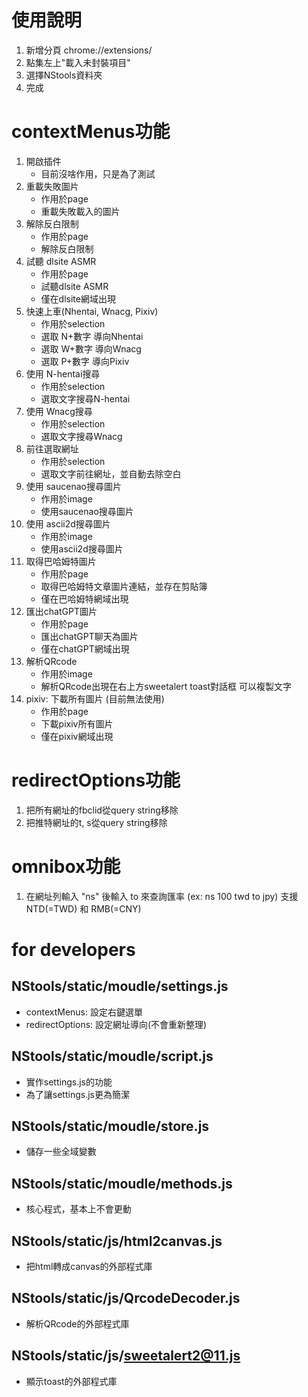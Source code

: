 # 使用說明
1. 新增分頁 chrome://extensions/
2. 點集左上"載入未封裝項目"
3. 選擇NStools資料夾
4. 完成

# contextMenus功能
1. 開啟插件
   - 目前沒啥作用，只是為了測試
2. 重載失敗圖片
   - 作用於page
   - 重載失敗載入的圖片
3. 解除反白限制
    - 作用於page
    - 解除反白限制
4. 試聽 dlsite ASMR
    - 作用於page
    - 試聽dlsite ASMR
    - 僅在dlsite網域出現
5. 快速上車(Nhentai, Wnacg, Pixiv)
    - 作用於selection
    - 選取 N+數字 導向Nhentai
    - 選取 W+數字 導向Wnacg
    - 選取 P+數字 導向Pixiv
6. 使用 N-hentai搜尋
    - 作用於selection
    - 選取文字搜尋N-hentai
7. 使用 Wnacg搜尋
    - 作用於selection
    - 選取文字搜尋Wnacg
8. 前往選取網址
    - 作用於selection
    - 選取文字前往網址，並自動去除空白
9. 使用 saucenao搜尋圖片
    - 作用於image
    - 使用saucenao搜尋圖片
10. 使用 ascii2d搜尋圖片
    - 作用於image
    - 使用ascii2d搜尋圖片
11. 取得巴哈姆特圖片
    - 作用於page
    - 取得巴哈姆特文章圖片連結，並存在剪貼簿
    - 僅在巴哈姆特網域出現
12. 匯出chatGPT圖片
    - 作用於page
    - 匯出chatGPT聊天為圖片
    - 僅在chatGPT網域出現
13. 解析QRcode
    - 作用於image
    - 解析QRcode出現在右上方sweetalert toast對話框 可以複製文字
14. pixiv: 下載所有圖片 (目前無法使用)
    - 作用於page
    - 下載pixiv所有圖片
    - 僅在pixiv網域出現


# redirectOptions功能
1. 把所有網址的fbclid從query string移除
2. 把推特網址的t, s從query string移除


# omnibox功能
1. 在網址列輸入 "ns" 後輸入 <number> <currencyA> to <currencyB> 來查詢匯率 (ex: ns 100 twd to jpy) 支援 NTD(=TWD) 和 RMB(=CNY)



# for developers
## NStools/static/moudle/settings.js
- contextMenus: 設定右鍵選單
- redirectOptions: 設定網址導向(不會重新整理)

## NStools/static/moudle/script.js
- 實作settings.js的功能
- 為了讓settings.js更為簡潔

## NStools/static/moudle/store.js
- 儲存一些全域變數

## NStools/static/moudle/methods.js
- 核心程式，基本上不會更動


## NStools/static/js/html2canvas.js
- 把html轉成canvas的外部程式庫

## NStools/static/js/QrcodeDecoder.js
- 解析QRcode的外部程式庫

## NStools/static/js/sweetalert2@11.js
- 顯示toast的外部程式庫